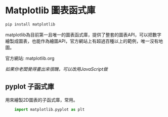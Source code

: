 # Matplotlib 圖表函式庫
```cmd
pip install matplotlib
```
matplotlib為目前第一且唯一的圖表函式庫，提供了整套的圖表API，可以把數字繪製成圖表，也能作為繪圖API，官方網站上有超過百種以上的範例，唯一沒有地圖。

官方網站: matplotlib.org

_如果你老闆覺得畫出來很醜，可以改用JavaScript做_

## pyplot 子函式庫

用來繪製2D圖表的子函式庫，常用。
```py
    import matplotlib.pyplot as plt
```